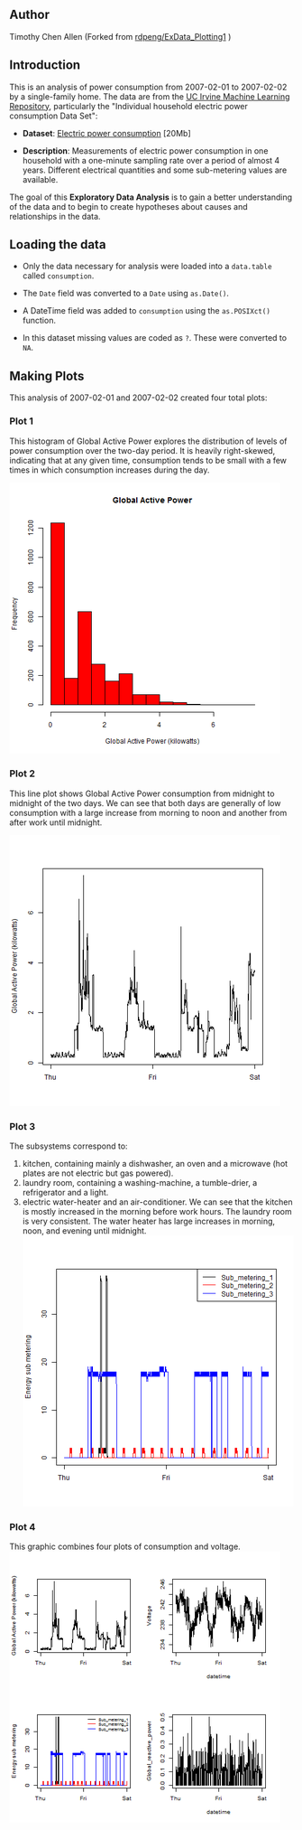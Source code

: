 ## Author

Timothy Chen Allen
(Forked from [rdpeng/ExData_Plotting1](https://github.com/rdpeng/ExData_Plotting1/ "rdpeng/ExData_Plotting1") )

## Introduction

This is an analysis of power consumption from 2007-02-01 to
2007-02-02 by a single-family home.  The data are from
the <a href="http://archive.ics.uci.edu/ml/">UC Irvine Machine
Learning Repository</a>, particularly the "Individual household
electric power consumption Data Set":

* <b>Dataset</b>: <a href="https://d396qusza40orc.cloudfront.net/exdata%2Fdata%2Fhousehold_power_consumption.zip">Electric power consumption</a> [20Mb]

* <b>Description</b>: Measurements of electric power consumption in
one household with a one-minute sampling rate over a period of almost
4 years. Different electrical quantities and some sub-metering values
are available.

The goal of this **Exploratory Data Analysis** is to gain a
better understanding of the data and to begin to create 
hypotheses about causes and relationships in the data.

## Loading the data

* Only the data necessary for analysis were loaded into a 
`data.table` called `consumption`.

* The `Date` field was converted to a `Date` using `as.Date()`.

* A DateTime field was added to `consumption` using the
`as.POSIXct()` function.

* In this dataset missing values are coded as `?`.
These were converted to `NA`.

## Making Plots

This analysis of 2007-02-01 and 2007-02-02 created four total
plots:

### Plot 1
This histogram of Global Active Power explores the distribution
of levels of power consumption over the two-day period.  It
is heavily right-skewed, indicating that at any given time, 
consumption tends to be small with a few times in which 
consumption increases during the day.

![plot1](plot1.png "Histogram of Global Active Power") 


### Plot 2
This line plot shows Global Active Power consumption from 
midnight to midnight of the two days.  We can see that
both days are generally of low consumption with a
large increase from morning to noon and another from
after work until midnight.

![plot2](plot2.png "Global Active Power over DateTime") 


### Plot 3
The subsystems correspond to:
1) kitchen, containing mainly a dishwasher, an oven and 
a microwave (hot plates are not electric but gas powered).
2) laundry room, containing a washing-machine, a tumble-drier,
a refrigerator and a light.
3) electric water-heater and an air-conditioner.
We can see that the kitchen is mostly increased in the morning
before work hours.  The laundry room is very consistent.
The water heater has large increases in morning, noon, and
evening until midnight.
![plot3](plot3.png "Submetering Energy") 


### Plot 4
This graphic combines four plots of consumption and voltage.
![plot4](plot4.png "Four plots of consumption") 

